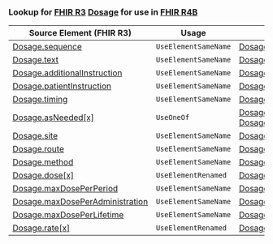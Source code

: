 ### Lookup for [FHIR R3](https://hl7.org/fhir/STU3/) [Dosage](https://hl7.org/fhir/STU3/Dosage.html) for use in [FHIR R4B](https://hl7.org/fhir/R4B/)

| Source Element (FHIR R3) | Usage | Target |
| -------------- | ----- | ------ |
| [Dosage.sequence](https://hl7.org/fhir/STU3/Dosage.html#resource) | `UseElementSameName` | [Dosage.sequence](https://hl7.org/fhir/R4B/Dosage.html#resource) |
| [Dosage.text](https://hl7.org/fhir/STU3/Dosage.html#resource) | `UseElementSameName` | [Dosage.text](https://hl7.org/fhir/R4B/Dosage.html#resource) |
| [Dosage.additionalInstruction](https://hl7.org/fhir/STU3/Dosage.html#resource) | `UseElementSameName` | [Dosage.additionalInstruction](https://hl7.org/fhir/R4B/Dosage.html#resource) |
| [Dosage.patientInstruction](https://hl7.org/fhir/STU3/Dosage.html#resource) | `UseElementSameName` | [Dosage.patientInstruction](https://hl7.org/fhir/R4B/Dosage.html#resource) |
| [Dosage.timing](https://hl7.org/fhir/STU3/Dosage.html#resource) | `UseElementSameName` | [Dosage.timing](https://hl7.org/fhir/R4B/Dosage.html#resource) |
| [Dosage.asNeeded[x]](https://hl7.org/fhir/STU3/Dosage.html#resource) | `UseOneOf` | [Dosage.asNeeded[x]](https://hl7.org/fhir/R4B/Dosage.html#resource)<br />[Dosage.asNeeded[x]](https://hl7.org/fhir/R4B/Dosage.html#resource) |
| [Dosage.site](https://hl7.org/fhir/STU3/Dosage.html#resource) | `UseElementSameName` | [Dosage.site](https://hl7.org/fhir/R4B/Dosage.html#resource) |
| [Dosage.route](https://hl7.org/fhir/STU3/Dosage.html#resource) | `UseElementSameName` | [Dosage.route](https://hl7.org/fhir/R4B/Dosage.html#resource) |
| [Dosage.method](https://hl7.org/fhir/STU3/Dosage.html#resource) | `UseElementSameName` | [Dosage.method](https://hl7.org/fhir/R4B/Dosage.html#resource) |
| [Dosage.dose[x]](https://hl7.org/fhir/STU3/Dosage.html#resource) | `UseElementRenamed` | [Dosage.doseAndRate.dose[x]](https://hl7.org/fhir/R4B/Dosage.html#resource) |
| [Dosage.maxDosePerPeriod](https://hl7.org/fhir/STU3/Dosage.html#resource) | `UseElementSameName` | [Dosage.maxDosePerPeriod](https://hl7.org/fhir/R4B/Dosage.html#resource) |
| [Dosage.maxDosePerAdministration](https://hl7.org/fhir/STU3/Dosage.html#resource) | `UseElementSameName` | [Dosage.maxDosePerAdministration](https://hl7.org/fhir/R4B/Dosage.html#resource) |
| [Dosage.maxDosePerLifetime](https://hl7.org/fhir/STU3/Dosage.html#resource) | `UseElementSameName` | [Dosage.maxDosePerLifetime](https://hl7.org/fhir/R4B/Dosage.html#resource) |
| [Dosage.rate[x]](https://hl7.org/fhir/STU3/Dosage.html#resource) | `UseElementRenamed` | [Dosage.doseAndRate.rate[x]](https://hl7.org/fhir/R4B/Dosage.html#resource) |
